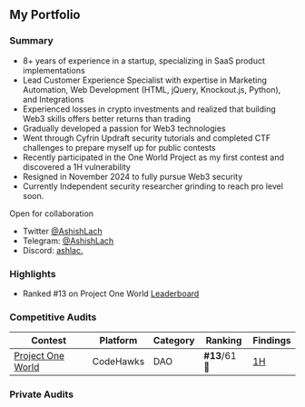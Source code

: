 ## My Portfolio

### Summary
- 8+ years of experience in a startup, specializing in SaaS product implementations
- Lead Customer Experience Specialist with expertise in Marketing Automation, Web Development (HTML, jQuery, Knockout.js, Python), and Integrations
- Experienced losses in crypto investments and realized that building Web3 skills offers better returns than trading
- Gradually developed a passion for Web3 technologies
- Went through Cyfrin Updraft security tutorials and completed CTF challenges to prepare myself up for public contests
- Recently participated in the One World Project as my first contest and discovered a 1H vulnerability
- Resigned in November 2024 to fully pursue Web3 security
- Currently Independent security researcher grinding to reach pro level soon.

Open for collaboration
- Twitter [@AshishLach](https://x.com/AshishLach)
- Telegram: [@AshishLach](https://t.me/AshishLach)
- Discord: [ashlac.](https://discordapp.com/users/ashlac.)

### Highlights
- Ranked #13 on Project One World [Leaderboard](https://codehawks.cyfrin.io/c/2024-11-one-world/results?lt=contest&sc=reward&sj=reward&page=1&t=leaderboard)
  
### Competitive Audits

| Contest        | Platform  | Category                                   | Ranking      | Findings |
|----------------|-----------|-------------------------------------------|----------------|----------|
| [Project One World](https://codehawks.cyfrin.io/c/2024-11-one-world/results?lt=contest&sc=reward&sj=reward&page=1&t=leaderboard)    | CodeHawks   | DAO                          | **#13**/61 🥈  | [1H](https://codehawks.cyfrin.io/c/2024-11-one-world/s/287) |

### Private Audits

